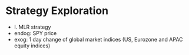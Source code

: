 # Strategy Exploration
* I. MLR strategy
* endog: SPY price
* exog: 1 day change of global market indices (US, Eurozone and APAC equity indices)
